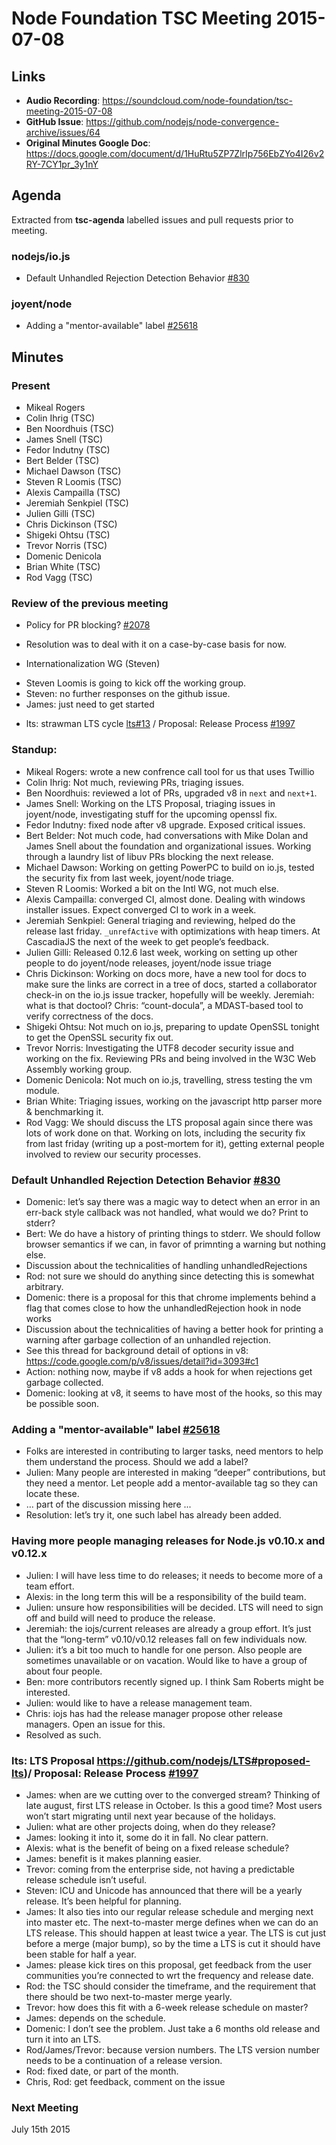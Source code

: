 # Node Foundation TSC Meeting 2015-07-08

## Links

* **Audio Recording**: https://soundcloud.com/node-foundation/tsc-meeting-2015-07-08
* **GitHub Issue**: https://github.com/nodejs/node-convergence-archive/issues/64
* **Original Minutes Google Doc**: https://docs.google.com/document/d/1HuRtu5ZP7ZlrIp756EbZYo4I26v2RY-7CY1pr_3y1nY

## Agenda

Extracted from **tsc-agenda** labelled issues and pull requests prior to meeting.

### nodejs/io.js

* Default Unhandled Rejection Detection Behavior [#830](https://github.com/nodejs/io.js/issues/830)

### joyent/node

* Adding a "mentor-available" label [#25618](https://github.com/joyent/node/issues/25618)

## Minutes

### Present

* Mikeal Rogers
* Colin Ihrig (TSC)
* Ben Noordhuis (TSC)
* James Snell (TSC)
* Fedor Indutny (TSC)
* Bert Belder (TSC)
* Michael Dawson (TSC)
* Steven R Loomis (TSC)
* Alexis Campailla (TSC)
* Jeremiah Senkpiel (TSC)
* Julien Gilli (TSC)
* Chris Dickinson (TSC)
* Shigeki Ohtsu (TSC)
* Trevor Norris (TSC)
* Domenic Denicola
* Brian White (TSC)
* Rod Vagg (TSC)

### Review of the previous meeting

* Policy for PR blocking? [#2078](https://github.com/nodejs/io.js/issues/2078)
 - Resolution was to deal with it on a case-by-case basis for now.

* Internationalization WG (Steven)
 - Steven Loomis is going to kick off the working group.
 - Steven: no further responses on the github issue.
 - James: just need to get started

* lts: strawman LTS cycle [lts#13](https://github.com/nodejs/LTS/pull/13) / Proposal: Release Process [#1997](https://github.com/nodejs/io.js/issues/1997)

### Standup:

* Mikeal Rogers: wrote a new confrence call tool for us that uses Twillio
* Colin Ihrig: Not much, reviewing PRs, triaging issues.
* Ben Noordhuis: reviewed a lot of PRs, upgraded v8 in `next` and `next+1`.
* James Snell: Working on the LTS Proposal, triaging issues in joyent/node, investigating stuff for the upcoming openssl fix.
* Fedor Indutny: fixed node after v8 upgrade. Exposed critical issues.
* Bert Belder: Not much code, had conversations with Mike Dolan and James Snell about the foundation and organizational issues. Working through a laundry list of libuv PRs blocking the next release.
* Michael Dawson: Working on getting PowerPC to build on io.js, tested the security fix from last week, joyent/node triage.
* Steven R Loomis: Worked a bit on the Intl WG, not much else.
* Alexis Campailla: converged CI, almost done. Dealing with windows installer issues. Expect converged CI to work in a week.
* Jeremiah Senkpiel: General triaging and reviewing, helped do the release last friday. `_unrefActive` with optimizations with heap timers. At CascadiaJS the next of the week to get people’s feedback.
* Julien Gilli: Released 0.12.6 last week, working on setting up other people to do joyent/node releases, joyent/node issue triage
* Chris Dickinson: Working on docs more, have a new tool for docs to make sure the links are correct in a tree of docs, started a collaborator check-in on the io.js issue tracker, hopefully will be weekly.
Jeremiah: what is that doctool?
Chris: “count-docula”, a MDAST-based tool to verify correctness of the docs.
* Shigeki Ohtsu: Not much on io.js, preparing to update OpenSSL tonight to get the OpenSSL security fix out.
* Trevor Norris: Investigating the UTF8 decoder security issue and working on the fix. Reviewing PRs and being involved in the W3C Web Assembly working group.
* Domenic Denicola: Not much on io.js, travelling, stress testing the vm module.
* Brian White: Triaging issues, working on the javascript http parser more & benchmarking it.
* Rod Vagg: We should discuss the LTS proposal again since there was lots of work done on that. Working on lots, including the security fix from last friday (writing up a post-mortem for it), getting external people involved to review our security processes.

### Default Unhandled Rejection Detection Behavior [#830](https://github.com/nodejs/io.js/issues/830)

* Domenic: let’s say there was a magic way to detect when an error in an err-back style callback was not handled, what would we do? Print to stderr?
* Bert: We do have a history of printing things to stderr. We should follow browser semantics if we can, in favor of primnting a warning but nothing else.
* Discussion about the technicalities of handling unhandledRejections
* Rod: not sure we should do anything since detecting this is somewhat arbitrary.
* Domenic: there is a proposal for this that chrome implements behind a flag that comes close to how the unhandledRejection hook in node works
* Discussion about the technicalities of having a better hook for printing a warning after garbage collection of an unhandled rejection.
* See this thread for background detail of options in v8: https://code.google.com/p/v8/issues/detail?id=3093#c1
* Action: nothing now, maybe if v8 adds a hook for when rejections get garbage collected.
* Domenic: looking at v8, it seems to have most of the hooks, so this may be possible soon.

### Adding a "mentor-available" label [#25618](https://github.com/joyent/node/issues/25618)

* Folks are interested in contributing to larger tasks, need mentors to help them understand the process. Should we add a label?
* Julien: Many people are interested in making “deeper” contributions, but they need a mentor. Let people add a mentor-available tag so they can locate these.
* … part of the discussion missing here ...
* Resolution: let’s try it, one such label has already been added.

### Having more people managing releases for Node.js v0.10.x and v0.12.x

* Julien: I will have less time to do releases; it needs to become more of a team effort.
* Alexis: in the long term this will be a responsibility of the build team.
* Julien: unsure how responsibilities will be decided. LTS will need to sign off and build will need to produce the release.
* Jeremiah: the iojs/current releases are already a group effort. It’s just that the “long-term” v0.10/v0.12 releases fall on few individuals now.
* Julien: it’s a bit too much to handle for one person. Also people are sometimes unavailable or on vacation. Would like to have a group of about four people.
* Ben: more contributors recently signed up. I think Sam Roberts might be interested.
* Julien: would like to have a release management team.
* Chris: iojs has had the release manager propose other release managers. Open an issue for this.
* Resolved as such.

### lts: LTS Proposal https://github.com/nodejs/LTS#proposed-lts)/ Proposal: Release Process [#1997](https://github.com/nodejs/io.js/issues/1997)

* James: when are we cutting over to the converged stream? Thinking of late august, first LTS release in October. Is this a good time? Most users won’t start migrating until next year because of the holidays.
* Julien: what are other projects doing, when do they release?
* James: looking it into it, some do it in fall. No clear pattern.
* Alexis: what is the benefit of being on a fixed release schedule?
* James: benefit is it makes planning easier.
* Trevor: coming from the enterprise side, not having a predictable release schedule isn’t useful.
* Steven: ICU and Unicode has announced that there will be a yearly release. It’s been helpful for planning.
* James: It also ties into our regular release schedule and merging next into master etc. The next-to-master merge defines when we can do an LTS release. This should happen at least twice a year. The LTS is cut just before a merge (major bump), so by the time a LTS is cut it should have been stable for half a year.
* James: please kick tires on this proposal, get feedback from the user communities you’re connected to wrt the frequency and release date.
* Rod: the TSC should consider the timeframe, and the requirement that there should be two next-to-master merge yearly.
* Trevor: how does this fit with a 6-week release schedule on master?
* James: depends on the schedule.
* Domenic: I don’t see the problem. Just take a 6 months old release and turn it into an LTS.
* Rod/James/Trevor: because version numbers. The LTS version number needs to be a continuation of a release version.
* Rod: fixed date, or part of the month.
* Chris, Rod: get feedback, comment on the issue

### Next Meeting

July 15th 2015
